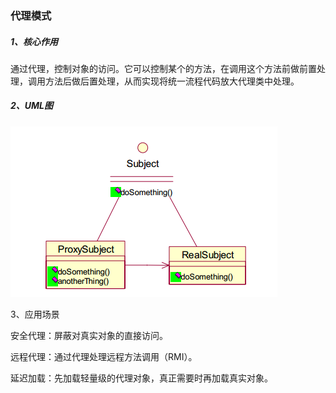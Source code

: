 ### 代理模式

##### 1、核心作用

通过代理，控制对象的访问。它可以控制某个的方法，在调用这个方法前做前置处理，调用方法后做后置处理，从而实现将统一流程代码放大代理类中处理。

##### 2、UML图

![](/assets/代理模式UML图.png)

3、应用场景

安全代理：屏蔽对真实对象的直接访问。

远程代理：通过代理处理远程方法调用（RMI）。

延迟加载：先加载轻量级的代理对象，真正需要时再加载真实对象。

